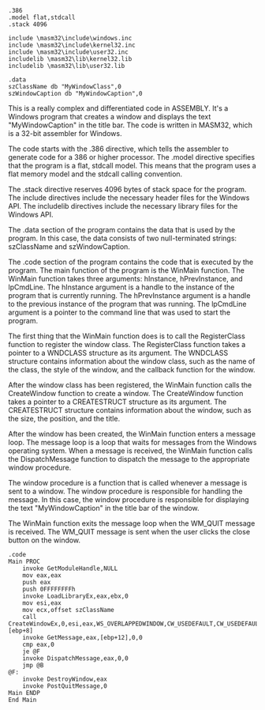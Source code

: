 ```
.386
.model flat,stdcall
.stack 4096

include \masm32\include\windows.inc
include \masm32\include\kernel32.inc
include \masm32\include\user32.inc
includelib \masm32\lib\kernel32.lib
includelib \masm32\lib\user32.lib

.data
szClassName db "MyWindowClass",0
szWindowCaption db "MyWindowCaption",0
```

This is a really complex and differentiated code in ASSEMBLY. It's a Windows program that creates a window and displays the text "MyWindowCaption" in the title bar. The code is written in MASM32, which is a 32-bit assembler for Windows.

The code starts with the .386 directive, which tells the assembler to generate code for a 386 or higher processor. The .model directive specifies that the program is a flat, stdcall model. This means that the program uses a flat memory model and the stdcall calling convention.

The .stack directive reserves 4096 bytes of stack space for the program. The include directives include the necessary header files for the Windows API. The includelib directives include the necessary library files for the Windows API.

The .data section of the program contains the data that is used by the program. In this case, the data consists of two null-terminated strings: szClassName and szWindowCaption.

The .code section of the program contains the code that is executed by the program. The main function of the program is the WinMain function. The WinMain function takes three arguments: hInstance, hPrevInstance, and lpCmdLine. The hInstance argument is a handle to the instance of the program that is currently running. The hPrevInstance argument is a handle to the previous instance of the program that was running. The lpCmdLine argument is a pointer to the command line that was used to start the program.

The first thing that the WinMain function does is to call the RegisterClass function to register the window class. The RegisterClass function takes a pointer to a WNDCLASS structure as its argument. The WNDCLASS structure contains information about the window class, such as the name of the class, the style of the window, and the callback function for the window.

After the window class has been registered, the WinMain function calls the CreateWindow function to create a window. The CreateWindow function takes a pointer to a CREATESTRUCT structure as its argument. The CREATESTRUCT structure contains information about the window, such as the size, the position, and the title.

After the window has been created, the WinMain function enters a message loop. The message loop is a loop that waits for messages from the Windows operating system. When a message is received, the WinMain function calls the DispatchMessage function to dispatch the message to the appropriate window procedure.

The window procedure is a function that is called whenever a message is sent to a window. The window procedure is responsible for handling the message. In this case, the window procedure is responsible for displaying the text "MyWindowCaption" in the title bar of the window.

The WinMain function exits the message loop when the WM_QUIT message is received. The WM_QUIT message is sent when the user clicks the close button on the window.

```
.code
Main PROC
    invoke GetModuleHandle,NULL
    mov eax,eax
    push eax
    push 0FFFFFFFFh
    invoke LoadLibraryEx,eax,ebx,0
    mov esi,eax
    mov ecx,offset szClassName
    call CreateWindowEx,0,esi,eax,WS_OVERLAPPEDWINDOW,CW_USEDEFAULT,CW_USEDEFAULT,CW_USEDEFAULT,CW_USEDEFAULT,NULL,NULL,eax,[ebp+8]
    invoke GetMessage,eax,[ebp+12],0,0
    cmp eax,0
    je @F
    invoke DispatchMessage,eax,0,0
    jmp @B
@F:
    invoke DestroyWindow,eax
    invoke PostQuitMessage,0
Main ENDP
End Main
```
